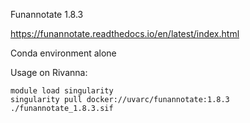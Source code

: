 Funannotate 1.8.3

https://funannotate.readthedocs.io/en/latest/index.html

Conda environment alone

Usage on Rivanna:
```
module load singularity
singularity pull docker://uvarc/funannotate:1.8.3
./funannotate_1.8.3.sif
```
